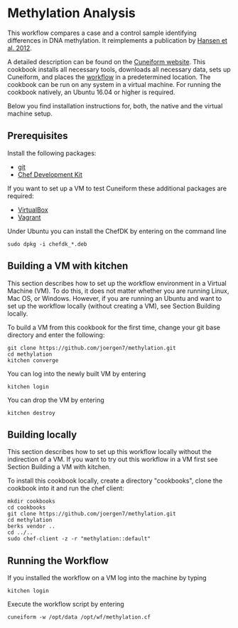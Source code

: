 # Methylation Analysis

This workflow compares a case and a control sample identifying differences in
DNA methylation. It reimplements a publication by
[Hansen et al. 2012](http://www.ncbi.nlm.nih.gov/pmc/articles/PMC3491411/).

A detailed description can be found on the [Cuneiform website](http://cuneiform-lang.org/examples/2015/12/30/methylation/). This cookbook installs all necessary tools, downloads all necessary data, sets up Cuneiform, and places the [workflow](https://github.com/joergen7/methylation/blob/master/templates/default/methylation.cf.erb) in a predetermined location. The cookbook can be run on any system in a virtual machine. For running the cookbook natively, an Ubuntu 16.04 or higher is required.

Below you find installation instructions for, both, the native and the virtual machine setup.

## Prerequisites

Install the following packages:

- [git](https://git-scm.com/)
- [Chef Development Kit](https://downloads.chef.io/chef-dk/)

If you want to set up a VM to test Cuneiform these additional packages are required:

- [VirtualBox](https://www.virtualbox.org/)
- [Vagrant](https://www.vagrantup.com/)


Under Ubuntu you can install the ChefDK by entering on the command line

    sudo dpkg -i chefdk_*.deb


## Building a VM with kitchen

This section describes how to set up the workflow environment in a Virtual
Machine (VM). To do this, it does not matter whether you are running Linux,
Mac OS, or Windows. However, if you are running an Ubuntu and want to set up
the workflow locally (without creating a VM), see Section Building locally.

To build a VM from this cookbook for the first time, change your git
base directory and enter the following:

    git clone https://github.com/joergen7/methylation.git
    cd methylation
    kitchen converge
    
You can log into the newly built VM by entering

    kitchen login
    
You can drop the VM by entering

    kitchen destroy

## Building locally

This section describes how to set up this workflow locally without the indirection
of a VM. If you want to try out this workflow in a VM first see Section Building a VM with kitchen.

To install this cookbook locally, create a directory "cookbooks", clone the cookbook
into it and run the chef client:

    mkdir cookbooks
    cd cookbooks
    git clone https://github.com/joergen7/methylation.git
    cd methylation
    berks vendor ..
    cd ../..
    sudo chef-client -z -r "methylation::default"
    
## Running the Workflow

If you installed the workflow on a VM log into the machine by typing

    kitchen login
    
Execute the workflow script by entering

    cuneiform -w /opt/data /opt/wf/methylation.cf
    
